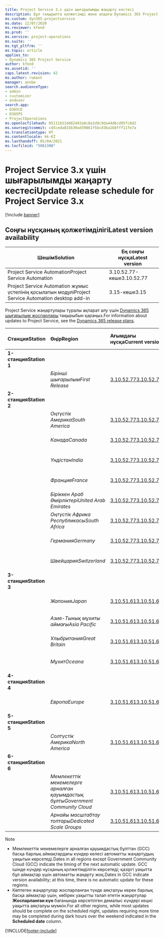 ```yaml
---
title: Project Service 3.x үшін шығарылымды жаңарту кестесі
description: Бұл тақырыпта қолжетімді және алдағы Dynamics 365 Project Service Automation шығарылымдары туралы ақпарат берілген.
ms.custom: dyn365-projectservice
ms.date: 12/07/2020
ms.reviewer: kfend
ms.prod: ''
ms.service: project-operations
ms.suite: ''
ms.tgt_pltfrm: ''
ms.topic: article
applies_to:
- Dynamics 365 Project Service
author: kfend
ms.assetid: ''
caps.latest.revision: 42
ms.author: rumant
manager: annbe
search.audienceType:
- admin
- customizer
- enduser
search.app:
- D365CE
- D365PS
- ProjectOperations
ms.openlocfilehash: 05111b51d482493a8c8a1d9c9da44d6cd95fc8d2
ms.sourcegitcommit: c45ceda833b30ad39861f5bcd3ba1bbfff11fe7a
ms.translationtype: HT
ms.contentlocale: kk-KZ
ms.lasthandoff: 05/04/2021
ms.locfileid: "5981390"
---
```

# <a name="update-release-schedule-for-project-service-3x"></a><span data-ttu-id="dcb15-103">Project Service 3.x үшін шығарылымды жаңарту кестесі</span><span class="sxs-lookup"><span data-stu-id="dcb15-103">Update release schedule for Project Service 3.x</span></span>

[!include [banner](../includes/psa-now-project-operations.md)]

## <a name="latest-version-availability"></a><span data-ttu-id="dcb15-104">Соңғы нұсқаның қолжетімділігі</span><span class="sxs-lookup"><span data-stu-id="dcb15-104">Latest version availability</span></span>

| <span data-ttu-id="dcb15-105">Шешім</span><span class="sxs-lookup"><span data-stu-id="dcb15-105">Solution</span></span>  | <span data-ttu-id="dcb15-106">Ең соңғы нұсқа</span><span class="sxs-lookup"><span data-stu-id="dcb15-106">Latest version</span></span> |
|-------|----|
| <span data-ttu-id="dcb15-107">Project Service Automation</span><span class="sxs-lookup"><span data-stu-id="dcb15-107">Project Service Automation</span></span>    | <span data-ttu-id="dcb15-108">3.10.52.77-көше</span><span class="sxs-lookup"><span data-stu-id="dcb15-108">3.10.52.77</span></span> |
| <span data-ttu-id="dcb15-109">Project Service Automation жұмыс үстелінің қосылатын модулі</span><span class="sxs-lookup"><span data-stu-id="dcb15-109">Project Service Automation desktop add-in</span></span>                | <span data-ttu-id="dcb15-110">3.15-көше</span><span class="sxs-lookup"><span data-stu-id="dcb15-110">3.15</span></span>          |

<span data-ttu-id="dcb15-111">Project Service жаңартулары туралы ақпарат алу үшін [Dynamics 365 шығарылым жоспарлары](/dynamics365/release-plans/) тақырыбын қараңыз.</span><span class="sxs-lookup"><span data-stu-id="dcb15-111">For information about updates to Project Service, see the [Dynamics 365 release plans](/dynamics365/release-plans/).</span></span> 

| <span data-ttu-id="dcb15-112">Станция</span><span class="sxs-lookup"><span data-stu-id="dcb15-112">Station</span></span>  | <span data-ttu-id="dcb15-113">Өңір</span><span class="sxs-lookup"><span data-stu-id="dcb15-113">Region</span></span> | <span data-ttu-id="dcb15-114">Ағымдағы нұсқа</span><span class="sxs-lookup"><span data-stu-id="dcb15-114">Current version</span></span> | <span data-ttu-id="dcb15-115">Келесі нұсқа</span><span class="sxs-lookup"><span data-stu-id="dcb15-115">Next version</span></span> |  <span data-ttu-id="dcb15-116">Жоспарланған күн</span><span class="sxs-lookup"><span data-stu-id="dcb15-116">Scheduled date</span></span>
| :---   | :---   | :---   | :---   |:---   |         
|<span data-ttu-id="dcb15-117"><strong>1-станция</strong></span><span class="sxs-lookup"><span data-stu-id="dcb15-117"><strong>Station 1</strong></span></span> | |  |  | |
| | <span data-ttu-id="dcb15-118"><i>Бірінші шығарылым</i></span><span class="sxs-lookup"><span data-stu-id="dcb15-118"><i>First Release</i></span></span> | [<span data-ttu-id="dcb15-119">3.10.52.77</span><span class="sxs-lookup"><span data-stu-id="dcb15-119">3.10.52.77</span></span>](whats-new-ur-31.md) | <span data-ttu-id="dcb15-120">TBD</span><span class="sxs-lookup"><span data-stu-id="dcb15-120">TBD</span></span> | <span data-ttu-id="dcb15-121">28 мамыр, 2021</span><span class="sxs-lookup"><span data-stu-id="dcb15-121">May 28, 2021</span></span>
|<span data-ttu-id="dcb15-122"><strong>2-станция</strong></span><span class="sxs-lookup"><span data-stu-id="dcb15-122"><strong>Station 2</strong></span></span> | |  |  | |
| | <span data-ttu-id="dcb15-123"><i>Оңтүстік Америка</i></span><span class="sxs-lookup"><span data-stu-id="dcb15-123"><i>South America</i></span></span> | [<span data-ttu-id="dcb15-124">3.10.52.77</span><span class="sxs-lookup"><span data-stu-id="dcb15-124">3.10.52.77</span></span>](whats-new-ur-31.md) | <span data-ttu-id="dcb15-125">TBD</span><span class="sxs-lookup"><span data-stu-id="dcb15-125">TBD</span></span> | <span data-ttu-id="dcb15-126">4 маусым, 2021</span><span class="sxs-lookup"><span data-stu-id="dcb15-126">June 4, 2021</span></span>
| | <span data-ttu-id="dcb15-127"><i>Канада</i></span><span class="sxs-lookup"><span data-stu-id="dcb15-127"><i>Canada</i></span></span> | [<span data-ttu-id="dcb15-128">3.10.52.77</span><span class="sxs-lookup"><span data-stu-id="dcb15-128">3.10.52.77</span></span>](whats-new-ur-31.md) | <span data-ttu-id="dcb15-129">TBD</span><span class="sxs-lookup"><span data-stu-id="dcb15-129">TBD</span></span> | <span data-ttu-id="dcb15-130">4 маусым, 2021</span><span class="sxs-lookup"><span data-stu-id="dcb15-130">June 4, 2021</span></span>
| | <span data-ttu-id="dcb15-131"><i>Үндістан</i></span><span class="sxs-lookup"><span data-stu-id="dcb15-131"><i>India</i></span></span> | [<span data-ttu-id="dcb15-132">3.10.52.77</span><span class="sxs-lookup"><span data-stu-id="dcb15-132">3.10.52.77</span></span>](whats-new-ur-31.md) | <span data-ttu-id="dcb15-133">TBD</span><span class="sxs-lookup"><span data-stu-id="dcb15-133">TBD</span></span> | <span data-ttu-id="dcb15-134">4 маусым, 2021</span><span class="sxs-lookup"><span data-stu-id="dcb15-134">June 4, 2021</span></span>
| | <span data-ttu-id="dcb15-135"><i>Франция</i></span><span class="sxs-lookup"><span data-stu-id="dcb15-135"><i>France</i></span></span> | [<span data-ttu-id="dcb15-136">3.10.52.77</span><span class="sxs-lookup"><span data-stu-id="dcb15-136">3.10.52.77</span></span>](whats-new-ur-31.md) | <span data-ttu-id="dcb15-137">TBD</span><span class="sxs-lookup"><span data-stu-id="dcb15-137">TBD</span></span> | <span data-ttu-id="dcb15-138">4 маусым, 2021</span><span class="sxs-lookup"><span data-stu-id="dcb15-138">June 4, 2021</span></span>
| | <span data-ttu-id="dcb15-139"><i>Біріккен Араб Әмірліктері</i></span><span class="sxs-lookup"><span data-stu-id="dcb15-139"><i>United Arab Emirates</i></span></span> | [<span data-ttu-id="dcb15-140">3.10.52.77</span><span class="sxs-lookup"><span data-stu-id="dcb15-140">3.10.52.77</span></span>](whats-new-ur-31.md) | <span data-ttu-id="dcb15-141">TBD</span><span class="sxs-lookup"><span data-stu-id="dcb15-141">TBD</span></span> | <span data-ttu-id="dcb15-142">4 маусым, 2021</span><span class="sxs-lookup"><span data-stu-id="dcb15-142">June 4, 2021</span></span>
| | <span data-ttu-id="dcb15-143"><i>Оңтүстік Африка Республикасы</i></span><span class="sxs-lookup"><span data-stu-id="dcb15-143"><i>South Africa</i></span></span> | [<span data-ttu-id="dcb15-144">3.10.52.77</span><span class="sxs-lookup"><span data-stu-id="dcb15-144">3.10.52.77</span></span>](whats-new-ur-31.md) | <span data-ttu-id="dcb15-145">TBD</span><span class="sxs-lookup"><span data-stu-id="dcb15-145">TBD</span></span> | <span data-ttu-id="dcb15-146">4 маусым, 2021</span><span class="sxs-lookup"><span data-stu-id="dcb15-146">June 4, 2021</span></span>
| | <span data-ttu-id="dcb15-147"><i>Германия</i></span><span class="sxs-lookup"><span data-stu-id="dcb15-147"><i>Germany</i></span></span> | [<span data-ttu-id="dcb15-148">3.10.52.77</span><span class="sxs-lookup"><span data-stu-id="dcb15-148">3.10.52.77</span></span>](whats-new-ur-31.md) | <span data-ttu-id="dcb15-149">TBD</span><span class="sxs-lookup"><span data-stu-id="dcb15-149">TBD</span></span> | <span data-ttu-id="dcb15-150">4 маусым, 2021</span><span class="sxs-lookup"><span data-stu-id="dcb15-150">June 4, 2021</span></span>
| | <span data-ttu-id="dcb15-151"><i>Швейцария</i></span><span class="sxs-lookup"><span data-stu-id="dcb15-151"><i>Switzerland</i></span></span> | [<span data-ttu-id="dcb15-152">3.10.52.77</span><span class="sxs-lookup"><span data-stu-id="dcb15-152">3.10.52.77</span></span>](whats-new-ur-31.md) | <span data-ttu-id="dcb15-153">TBD</span><span class="sxs-lookup"><span data-stu-id="dcb15-153">TBD</span></span> | <span data-ttu-id="dcb15-154">4 маусым, 2021</span><span class="sxs-lookup"><span data-stu-id="dcb15-154">June 4, 2021</span></span>
|<span data-ttu-id="dcb15-155"><strong>3-станция</strong></span><span class="sxs-lookup"><span data-stu-id="dcb15-155"><strong>Station 3</strong></span></span> | |  |  | |
| | <span data-ttu-id="dcb15-156"><i>Жапония</i></span><span class="sxs-lookup"><span data-stu-id="dcb15-156"><i>Japan</i></span></span> | [<span data-ttu-id="dcb15-157">3.10.51.61</span><span class="sxs-lookup"><span data-stu-id="dcb15-157">3.10.51.61</span></span>](whats-new-ur-30.md) | [<span data-ttu-id="dcb15-158">3.10.52.77</span><span class="sxs-lookup"><span data-stu-id="dcb15-158">3.10.52.77</span></span>](whats-new-ur-31.md) | <span data-ttu-id="dcb15-159">07 мамыр, 2021</span><span class="sxs-lookup"><span data-stu-id="dcb15-159">May 07, 2021</span></span>
| | <span data-ttu-id="dcb15-160"><i>Азия-Тынық мұхиты аймағы</i></span><span class="sxs-lookup"><span data-stu-id="dcb15-160"><i>Asia Pacific</i></span></span> | [<span data-ttu-id="dcb15-161">3.10.51.61</span><span class="sxs-lookup"><span data-stu-id="dcb15-161">3.10.51.61</span></span>](whats-new-ur-30.md) | [<span data-ttu-id="dcb15-162">3.10.52.77</span><span class="sxs-lookup"><span data-stu-id="dcb15-162">3.10.52.77</span></span>](whats-new-ur-31.md) | <span data-ttu-id="dcb15-163">07 мамыр, 2021</span><span class="sxs-lookup"><span data-stu-id="dcb15-163">May 07, 2021</span></span>
| | <span data-ttu-id="dcb15-164"><i>Ұлыбритания</i></span><span class="sxs-lookup"><span data-stu-id="dcb15-164"><i>Great Britain</i></span></span> | [<span data-ttu-id="dcb15-165">3.10.51.61</span><span class="sxs-lookup"><span data-stu-id="dcb15-165">3.10.51.61</span></span>](whats-new-ur-30.md) | [<span data-ttu-id="dcb15-166">3.10.52.77</span><span class="sxs-lookup"><span data-stu-id="dcb15-166">3.10.52.77</span></span>](whats-new-ur-31.md) | <span data-ttu-id="dcb15-167">07 мамыр, 2021</span><span class="sxs-lookup"><span data-stu-id="dcb15-167">May 07, 2021</span></span>
| | <span data-ttu-id="dcb15-168"><i>Мұхит</i></span><span class="sxs-lookup"><span data-stu-id="dcb15-168"><i>Oceana</i></span></span> | [<span data-ttu-id="dcb15-169">3.10.51.61</span><span class="sxs-lookup"><span data-stu-id="dcb15-169">3.10.51.61</span></span>](whats-new-ur-30.md) | [<span data-ttu-id="dcb15-170">3.10.52.77</span><span class="sxs-lookup"><span data-stu-id="dcb15-170">3.10.52.77</span></span>](whats-new-ur-31.md) | <span data-ttu-id="dcb15-171">07 мамыр, 2021</span><span class="sxs-lookup"><span data-stu-id="dcb15-171">May 07, 2021</span></span>
|<span data-ttu-id="dcb15-172"><strong>4-станция</strong></span><span class="sxs-lookup"><span data-stu-id="dcb15-172"><strong>Station 4</strong></span></span> | |  |  | |
| | <span data-ttu-id="dcb15-173"><i>Европа</i></span><span class="sxs-lookup"><span data-stu-id="dcb15-173"><i>Europe</i></span></span> | [<span data-ttu-id="dcb15-174">3.10.51.61</span><span class="sxs-lookup"><span data-stu-id="dcb15-174">3.10.51.61</span></span>](whats-new-ur-30.md) | [<span data-ttu-id="dcb15-175">3.10.52.77</span><span class="sxs-lookup"><span data-stu-id="dcb15-175">3.10.52.77</span></span>](whats-new-ur-31.md) | <span data-ttu-id="dcb15-176">14 мамыр, 2021</span><span class="sxs-lookup"><span data-stu-id="dcb15-176">May 14, 2021</span></span>
|<span data-ttu-id="dcb15-177"><strong>5-станция</strong></span><span class="sxs-lookup"><span data-stu-id="dcb15-177"><strong>Station 5</strong></span></span> | |  |  | |
| | <span data-ttu-id="dcb15-178"><i>Солтүстік Америка</i></span><span class="sxs-lookup"><span data-stu-id="dcb15-178"><i>North America</i></span></span> | [<span data-ttu-id="dcb15-179">3.10.51.61</span><span class="sxs-lookup"><span data-stu-id="dcb15-179">3.10.51.61</span></span>](whats-new-ur-30.md) | [<span data-ttu-id="dcb15-180">3.10.52.77</span><span class="sxs-lookup"><span data-stu-id="dcb15-180">3.10.52.77</span></span>](whats-new-ur-31.md) | <span data-ttu-id="dcb15-181">21 мамыр, 2021</span><span class="sxs-lookup"><span data-stu-id="dcb15-181">May 21, 2021</span></span>
|<span data-ttu-id="dcb15-182"><strong>6-станция</strong></span><span class="sxs-lookup"><span data-stu-id="dcb15-182"><strong>Station 6</strong></span></span> | |  |  | |
| | <span data-ttu-id="dcb15-183"><i>Мемлекеттік мекемелерге арналған қауымдастық бұлты</i></span><span class="sxs-lookup"><span data-stu-id="dcb15-183"><i>Government Community Cloud</i></span></span> | [<span data-ttu-id="dcb15-184">3.10.51.61</span><span class="sxs-lookup"><span data-stu-id="dcb15-184">3.10.51.61</span></span>](whats-new-ur-30.md) | [<span data-ttu-id="dcb15-185">3.10.52.77</span><span class="sxs-lookup"><span data-stu-id="dcb15-185">3.10.52.77</span></span>](whats-new-ur-31.md) | <span data-ttu-id="dcb15-186">21 мамыр, 2021</span><span class="sxs-lookup"><span data-stu-id="dcb15-186">May 21, 2021</span></span>
| | <span data-ttu-id="dcb15-187"><i>Арнайы масштабтау топтары</i></span><span class="sxs-lookup"><span data-stu-id="dcb15-187"><i>Dedicated Scale Groups</i></span></span> | [<span data-ttu-id="dcb15-188">3.10.51.61</span><span class="sxs-lookup"><span data-stu-id="dcb15-188">3.10.51.61</span></span>](whats-new-ur-30.md) | [<span data-ttu-id="dcb15-189">3.10.52.77</span><span class="sxs-lookup"><span data-stu-id="dcb15-189">3.10.52.77</span></span>](whats-new-ur-31.md) | <span data-ttu-id="dcb15-190">28 мамыр, 2021</span><span class="sxs-lookup"><span data-stu-id="dcb15-190">May 28, 2021</span></span>

>[!Note]
> - <span data-ttu-id="dcb15-191">Мемлекеттік мекемелерге арналған қауымдастық бұлттан (GCC) басқа барлық аймақтардағы күндер келесі автоматты жаңартудың уақытын көрсетеді.</span><span class="sxs-lookup"><span data-stu-id="dcb15-191">Dates in all regions except Government Community Cloud (GCC) indicate the timing of the next automatic update.</span></span> <span data-ttu-id="dcb15-192">GCC ішінде күндер нұсқаның қолжетімділігін көрсетеді; қазіргі уақытта бұл аймақтар үшін автоматты жаңарту жоқ.</span><span class="sxs-lookup"><span data-stu-id="dcb15-192">Dates in GCC indicate version availability; at this time, there is no automatic update for these regions.</span></span>
> - <span data-ttu-id="dcb15-193">Көптеген жаңартулар жоспарланған түнде аяқталуы керек барлық басқа аймақтар үшін, көбірек уақытты талап ететін жаңартулар **Жоспарланған күн** бағанында көрсетілген демалыс күндері кешкі уақытта аяқталуы мүмкін.</span><span class="sxs-lookup"><span data-stu-id="dcb15-193">For all other regions, while most updates should be complete on the scheduled night, updates requiring more time may be completed during dark hours over the weekend indicated in the **Scheduled date** column.</span></span>


[!INCLUDE[footer-include](../includes/footer-banner.md)]
